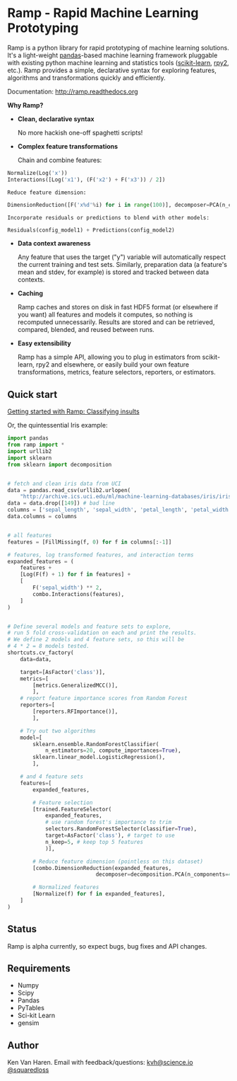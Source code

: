 Ramp - Rapid Machine Learning Prototyping
=========================================

Ramp is a python library for rapid prototyping of machine learning
solutions. It's a light-weight [pandas](http://pandas.pydata.org)-based 
machine learning framework pluggable with existing 
python machine learning and statistics tools 
([scikit-learn](http://scikit-learn.org), [rpy2](http://rpy.sourceforge.net/rpy2.html), etc.).
Ramp provides a simple, declarative syntax for
exploring features, algorithms and transformations quickly and
efficiently.

Documentation: http://ramp.readthedocs.org

**Why Ramp?**

 *  **Clean, declarative syntax**
    
    No more hackish one-off spaghetti scripts!

 *  **Complex feature transformations**

    Chain and combine features:
```python
Normalize(Log('x'))
Interactions([Log('x1'), (F('x2') + F('x3')) / 2])
```
    Reduce feature dimension:
```python
DimensionReduction([F('x%d'%i) for i in range(100)], decomposer=PCA(n_components=3))
```
    Incorporate residuals or predictions to blend with other models:
```python
Residuals(config_model1) + Predictions(config_model2)
```

 * **Data context awareness**

    Any feature that uses the target ("y") variable will automatically respect the
    current training and test sets. Similarly, preparation data (a feature's mean and stdev, for example)
    is stored and tracked between data contexts.


 *  **Caching**

    Ramp caches and stores on disk in fast HDF5 format (or elsewhere if you want) all features and models it
    computes, so nothing is recomputed unnecessarily. Results are stored 
    and can be retrieved, compared, blended, and reused between runs.

 *  **Easy extensibility**

    Ramp has a simple API, allowing you to plug in estimators from
    scikit-learn, rpy2 and elsewhere, or easily build your own feature
    transformations, metrics, feature selectors, reporters, or estimators.


## Quick start
[Getting started with Ramp: Classifying insults](http://www.kenvanharen.com/2012/11/getting-started-with-ramp-detecting.html)

Or, the quintessential Iris example:

```python
import pandas
from ramp import *
import urllib2
import sklearn
from sklearn import decomposition


# fetch and clean iris data from UCI
data = pandas.read_csv(urllib2.urlopen(
    "http://archive.ics.uci.edu/ml/machine-learning-databases/iris/iris.data"))
data = data.drop([149]) # bad line
columns = ['sepal_length', 'sepal_width', 'petal_length', 'petal_width', 'class']
data.columns = columns


# all features
features = [FillMissing(f, 0) for f in columns[:-1]]

# features, log transformed features, and interaction terms
expanded_features = (
    features +
    [Log(F(f) + 1) for f in features] +
    [
        F('sepal_width') ** 2,
        combo.Interactions(features),
    ]
)


# Define several models and feature sets to explore,
# run 5 fold cross-validation on each and print the results.
# We define 2 models and 4 feature sets, so this will be
# 4 * 2 = 8 models tested.
shortcuts.cv_factory(
    data=data,

    target=[AsFactor('class')],
    metrics=[
        [metrics.GeneralizedMCC()],
        ],
    # report feature importance scores from Random Forest
    reporters=[
        [reporters.RFImportance()],
        ],

    # Try out two algorithms
    model=[
        sklearn.ensemble.RandomForestClassifier(
            n_estimators=20, compute_importances=True),
        sklearn.linear_model.LogisticRegression(),
        ],

    # and 4 feature sets
    features=[
        expanded_features,

        # Feature selection
        [trained.FeatureSelector(
            expanded_features,
            # use random forest's importance to trim
            selectors.RandomForestSelector(classifier=True),
            target=AsFactor('class'), # target to use
            n_keep=5, # keep top 5 features
            )],

        # Reduce feature dimension (pointless on this dataset)
        [combo.DimensionReduction(expanded_features,
                            decomposer=decomposition.PCA(n_components=4))],

        # Normalized features
        [Normalize(f) for f in expanded_features],
    ]
)
```

## Status
Ramp is alpha currently, so expect bugs, bug fixes and API changes.

## Requirements
 * Numpy
 * Scipy    
 * Pandas
 * PyTables
 * Sci-kit Learn
 * gensim

## Author
Ken Van Haren. Email with feedback/questions: kvh@science.io [@squaredloss](http://twitter.com/squaredloss)
